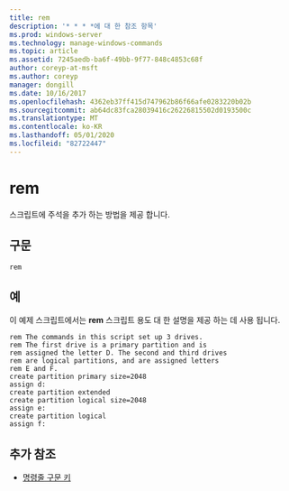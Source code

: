 ```yaml
---
title: rem
description: '* * * *에 대 한 참조 항목'
ms.prod: windows-server
ms.technology: manage-windows-commands
ms.topic: article
ms.assetid: 7245aedb-ba6f-49bb-9f77-848c4853c68f
author: coreyp-at-msft
ms.author: coreyp
manager: dongill
ms.date: 10/16/2017
ms.openlocfilehash: 4362eb37ff415d747962b86f66afe0283220b02b
ms.sourcegitcommit: ab64dc83fca28039416c26226815502d0193500c
ms.translationtype: MT
ms.contentlocale: ko-KR
ms.lasthandoff: 05/01/2020
ms.locfileid: "82722447"
---
```

# <a name="rem"></a>rem



스크립트에 주석을 추가 하는 방법을 제공 합니다.

## <a name="syntax"></a>구문

```
rem
```

## <a name="examples"></a>예

이 예제 스크립트에서는 **rem** 스크립트 용도 대 한 설명을 제공 하는 데 사용 됩니다.
```
rem The commands in this script set up 3 drives.
rem The first drive is a primary partition and is
rem assigned the letter D. The second and third drives
rem are logical partitions, and are assigned letters
rem E and F.
create partition primary size=2048
assign d:
create partition extended
create partition logical size=2048
assign e:
create partition logical
assign f:
```

## <a name="additional-references"></a>추가 참조

- [명령줄 구문 키](command-line-syntax-key.md)


